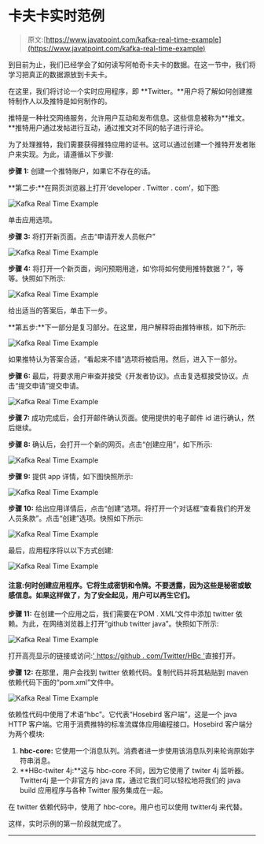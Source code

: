 # 卡夫卡实时范例

> 原文:[https://www.javatpoint.com/kafka-real-time-example](https://www.javatpoint.com/kafka-real-time-example)

到目前为止，我们已经学会了如何读写阿帕奇卡夫卡的数据。在这一节中，我们将学习把真正的数据源放到卡夫卡。

在这里，我们将讨论一个实时应用程序，即 **Twitter。**用户将了解如何创建推特制作人以及推特是如何制作的。

推特是一种社交网络服务，允许用户互动和发布信息。这些信息被称为**推文。**推特用户通过发帖进行互动，通过推文对不同的帖子进行评论。

为了处理推特，我们需要获得推特应用的证书。这可以通过创建一个推特开发者账户来实现。为此，请遵循以下步骤:

**步骤 1:** 创建一个推特账户，如果它不存在的话。

**第二步:**在网页浏览器上打开‘developer . Twitter . com’，如下图:

![Kafka Real Time Example](../Images/22c326ec147b73b8d171f1840f449ef6.png)

单击应用选项。

**步骤 3:** 将打开新页面。点击“申请开发人员帐户”

![Kafka Real Time Example](../Images/01a51fc1d6f521c35246a419a07f0eb1.png)

**步骤 4:** 将打开一个新页面，询问预期用途，如‘你将如何使用推特数据？“，等等。快照如下所示:

![Kafka Real Time Example](../Images/3b8ac8a545745fb4016ff51d41edebdb.png)

给出适当的答案后，单击下一步。

**第五步:**下一部分是复习部分。在这里，用户解释将由推特审核，如下所示:

![Kafka Real Time Example](../Images/0ded486526308a9615b975090d1d2f0e.png)

如果推特认为答案合适，“看起来不错”选项将被启用。然后，进入下一部分。

**步骤 6:** 最后，将要求用户审查并接受《开发者协议》。点击复选框接受协议。点击“提交申请”提交申请。

![Kafka Real Time Example](../Images/43db8de751509f0ad8e03cb7c4cbcccd.png)

**步骤 7:** 成功完成后，会打开邮件确认页面。使用提供的电子邮件 id 进行确认，然后继续。

**步骤 8:** 确认后，会打开一个新的网页。点击“创建应用”，如下所示:

![Kafka Real Time Example](../Images/a2ccd2e23e66c3289c151b9adfd5301c.png)

**步骤 9:** 提供 app 详情，如下图快照所示:

![Kafka Real Time Example](../Images/bd23f4290454ffbea6ce1965d85de381.png)

**步骤 10:** 给出应用详情后，点击“创建”选项。将打开一个对话框“查看我们的开发人员条款”。点击“创建”选项。快照如下所示:

![Kafka Real Time Example](../Images/802de49d4c3a78512740116073f09cf3.png)

最后，应用程序将以以下方式创建:

![Kafka Real Time Example](../Images/f64a6dda7044c92039b45fd3c4305567.png)

#### 注意:何时创建应用程序。它将生成密钥和令牌。不要透露，因为这些是秘密或敏感信息。如果这样做了，为了安全起见，用户可以再生它们。

**步骤 11:** 在创建一个应用之后，我们需要在‘POM . XML’文件中添加 twitter 依赖。为此，在网络浏览器上打开“github twitter java”。快照如下所示:

![Kafka Real Time Example](../Images/2e012b97ef5f067b62e68fcf8d8e9db6.png)

打开高亮显示的链接或访问:[' https://github . com/Twitter/HBc '](https://github.com/twitter/hbc)直接打开。

**步骤 12:** 在那里，用户会找到 twitter 依赖代码。复制代码并将其粘贴到 maven 依赖代码下面的“pom.xml”文件中。

![Kafka Real Time Example](../Images/017cd92f14f8d7bf5193c6c23047fc9d.png)

依赖性代码中使用了术语“hbc”。它代表“Hosebird 客户端”，这是一个 java HTTP 客户端。它用于消费推特的标准流媒体应用编程接口。Hosebird 客户端分为两个模块:

1.  **hbc-core:** 它使用一个消息队列。消费者进一步使用该消息队列来轮询原始字符串消息。
2.  **HBc-twiter 4j:**这与 hbc-core 不同，因为它使用了 twiter 4j 监听器。Twitter4j 是一个非官方的 java 库，通过它我们可以轻松地将我们的 java build 应用程序与各种 Twitter 服务集成在一起。

在 twitter 依赖代码中，使用了 hbc-core。用户也可以使用 twitter4j 来代替。

这样，实时示例的第一阶段就完成了。

* * *